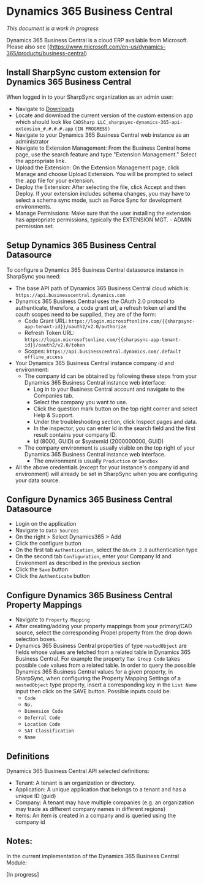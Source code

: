 # Dynamics 365 Business Central

<em>This document is a work in progress</em>

Dynamics 365 Business Central is a cloud ERP available from Microsoft. Please also see [(https://www.microsoft.com/en-us/dynamics-365/products/business-central)

## Install SharpSync custom extension for Dynamics 365 Business Central

When logged in to your SharpSync organization as an admin user:
* Navigate to [Downloads](https://app.sharpsync.net/admin/downloads)
* Locate and download the current version of the custom extension app which should look like `CADSharp LLC_sharpsync-dynamics-365-api-extension_#.#.#.#.app` `(IN PROGRESS)`
* Navigate to your Dynamics 365 Business Central web instance as an administrator
* Navigate to Extension Management: From the Business Central home page, use the search feature and type "Extension Management." Select the appropriate link.
* Upload the Extension: On the Extension Management page, click Manage and choose Upload Extension. You will be prompted to select the .app file for your extension.
* Deploy the Extension: After selecting the file, click Accept and then Deploy. If your extension includes schema changes, you may have to select a schema sync mode, such as Force Sync for development environments.
* Manage Permissions: Make sure that the user installing the extension has appropriate permissions, typically the EXTENSION MGT. - ADMIN permission set.

## Setup Dynamics 365 Business Central Datasource

To configure a Dynamics 365 Business Central datasource instance in SharpSync you need:
* The base API path of Dynamics 365 Business Central cloud which is: `https://api.businesscentral.dynamics.com`
* Dynamics 365 Business Central uses the OAuth 2.0 protocol to authenticate, therefore, a code grant url, a refresh token url and the oauth scopes need to be supplied, they are of the form:
    * Code Grant URL: `https://login.microsoftonline.com/{{sharpsync-app-tenant-id}}/oauth2/v2.0/authorize`
    * Refresh Token URL: `https://login.microsoftonline.com/{{sharpsync-app-tenant-id}}/oauth2/v2.0/token`
    * Scopes: `https://api.businesscentral.dynamics.com/.default offline_access`
* Your Dynamics 365 Business Central instance company id and environment:
    * The company id can be obtained by following these steps from your Dynamics 365 Business Central instance web interface:
      * Log in to your Business Central account and navigate to the Companies tab.
      * Select the company you want to use.
      * Click the question mark button on the top right corner and select Help & Support.
      * Under the troubleshooting section, click Inspect pages and data.
      * In the inspector, you can enter Id in the search field and the first result contains your company ID.
      * Id (8000, GUID) or $systemId (2000000000, GUID)
    * The company environment is usually visible on the top right of your Dynamics 365 Business Central instance web interface.
      * The environment is usually `Production` or `Sandbox`
* All the above credentials (except for your instance's company id and environment) will already be set in SharpSync when you are configuring your data source.
    

## Configure Dynamics 365 Business Central Datasource

* Login on the application
* Navigate to `Data Sources`
* On the right > Select Dynamics365 > Add
* Click the configure button
* On the first tab `Authentication`, select the `OAuth 2.0` authentication type
* On the second tab `Configuration`, enter your Company Id and Environment as described in the previous section
* Click the `Save` button
* Click the `Authenticate` button

## Configure Dynamics 365 Business Central Property Mappings

* Navigate to `Property Mapping`
* After creating/adding your property mappings from your primary/CAD source, select the corresponding Propel property from the drop down selection boxes.
* Dynamics 365 Business Central properties of type `nestedObject` are fields whose values are fetched from a related table in Dynamics 365 Business Central. For example the property `Tax Group Code` takes possible `Code` values from a related table. In order to query the possible Dynamics 365 Business Central values for a given property, in SharpSync, when configuring the Property Mapping Settings of a `nestedObject` type property, insert a corresponding key in the `List Name` input then click on the SAVE button. Possible inputs could be:
   * `Code`
   * `No.`
   * `Dimension Code`
   * `Deferral Code`
   * `Location Code`
   * `SAT Classification`
   * `Name`

## Definitions

Dynamics 365 Business Central API selected definitions:

* Tenant: A tenant is an organization or directory.
* Application: A unique application that belongs to a tenant and has a unique ID (guid)
* Company: A tenant may have multiple companies (e.g. an organization may trade as different company names in different regions)
* Items: An item is created in a company and is queried using the company id

## Notes:

In the current implementation of the Dynamics 365 Business Central Module:


[In progress]

